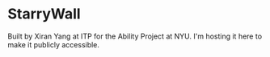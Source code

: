 # StarryWall
Built by Xiran Yang at ITP for the Ability Project at NYU. I'm hosting it here to make it publicly accessible.
